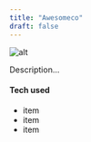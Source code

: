 ```yaml
---
title: "Awesomeco"
draft: false
---
```


![alt](//via.placeholder.com/640x150)

Description...

#### Tech used

* item
* item
* item
